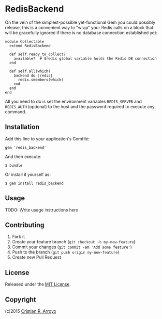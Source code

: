 # RedisBackend

On the vein of the simplest-possible yet-functional Gem you could possibly release, this is a convenient way to "wrap" your Redis calls on a block that will be gracefully ignored if there is no database connection established yet:

    module Collectable
      extend RedisBackend

      def self.ready_to_collect?
        available?  # $redis global variable holds the Redis DB connection
      end

      def self.all(which)
        backend do |redis|
          redis.smembers(which)
        end
      end
    end

All you need to do is set the environment variables `REDIS_SERVER` and `REDIS_AUTH` (optional) to the host and the password required to execute any command.

## Installation

Add this line to your application's Gemfile:

    gem 'redis_backend'

And then execute:

    $ bundle

Or install it yourself as:

    $ gem install redis_backend

## Usage

TODO: Write usage instructions here

## Contributing

1. Fork it
2. Create your feature branch (`git checkout -b my-new-feature`)
3. Commit your changes (`git commit -am 'Add some feature'`)
4. Push to the branch (`git push origin my-new-feature`)
5. Create new Pull Request

## License

Released under the [MIT License](http://www.opensource.org/licenses/MIT).

## Copyright

(c)2015 [Cristian R. Arroyo](mailto:cristian.arroyo@vivaserver.com)
